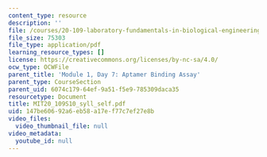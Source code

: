 ```yaml
---
content_type: resource
description: ''
file: /courses/20-109-laboratory-fundamentals-in-biological-engineering-spring-2010/147be60692a6eb58a17ef77c7ef27e8b_MIT20_109S10_syll_self.pdf
file_size: 75303
file_type: application/pdf
learning_resource_types: []
license: https://creativecommons.org/licenses/by-nc-sa/4.0/
ocw_type: OCWFile
parent_title: 'Module 1, Day 7: Aptamer Binding Assay'
parent_type: CourseSection
parent_uid: 6074c179-64ef-9a51-f5e9-785309daca35
resourcetype: Document
title: MIT20_109S10_syll_self.pdf
uid: 147be606-92a6-eb58-a17e-f77c7ef27e8b
video_files:
  video_thumbnail_file: null
video_metadata:
  youtube_id: null
---
```


